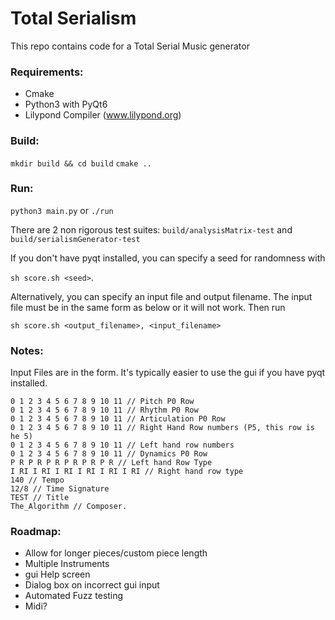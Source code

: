 # Total Serialism

This repo contains code for a Total Serial Music generator

 ### Requirements:
  - Cmake
  - Python3 with PyQt6
  - Lilypond Compiler (www.lilypond.org)

### Build: 

`mkdir build && cd build`
`cmake ..`


### Run: 

`python3 main.py` or `./run`

There are 2 non rigorous test suites: 
`build/analysisMatrix-test` and `build/serialismGenerator-test`

If you don't have pyqt installed, you can specify a seed for randomness with 

`sh score.sh <seed>`.

Alternatively, you can specify an input file and output filename. The input file must be in the same 
form as below or it will not work. Then run 

`sh score.sh <output_filename>, <input_filename>`

### Notes:

Input Files are in the form. It's typically easier to use the gui if you have pyqt installed. 
```
0 1 2 3 4 5 6 7 8 9 10 11 // Pitch P0 Row
0 1 2 3 4 5 6 7 8 9 10 11 // Rhythm P0 Row
0 1 2 3 4 5 6 7 8 9 10 11 // Articulation P0 Row
0 1 2 3 4 5 6 7 8 9 10 11 // Right Hand Row numbers (P5, this row is he 5)
0 1 2 3 4 5 6 7 8 9 10 11 // Left hand row numbers
0 1 2 3 4 5 6 7 8 9 10 11 // Dynamics P0 Row
P R P R P R P R P R P R // Left hand Row Type
I RI I RI I RI I RI I RI I RI // Right hand row type
140 // Tempo
12/8 // Time Signature
TEST // Title
The_Algorithm // Composer. 
```


### Roadmap: 
- Allow for longer pieces/custom piece length
- Multiple Instruments
- gui Help screen
- Dialog box on incorrect gui input
- Automated Fuzz testing
- Midi?
